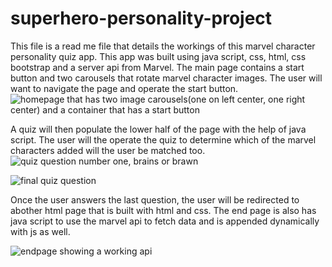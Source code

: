 # superhero-personality-project
 This file is a read me file that details the workings of this marvel character personality quiz app. This app was built using java script, css, html, css bootstrap and a server api from Marvel.  The main page contains a start button and two carousels that rotate marvel character images. The user will want to navigate the page and operate the start button.
<image src="./images/homepage.jpg" alt="homepage that has two image carousels(one on left center, one right center) and a container that has a start button">

A quiz will then populate the lower half of the page with the help of java script.  The user will the operate the quiz to determine which of the marvel characters added will the user be matched too.
<image src="./images/quiz.jpg" alt="quiz question number one, brains or brawn">


<image src="./images/quiz final.jpg" alt="final quiz question">

Once the user answers the last question, the user will be redirected to abother html page that is built with html and css. The end page is also has java script to use the marvel api to fetch data and is appended dynamically with js as well.

<image src="./images/api working.jpg" alt="endpage showing a working api">